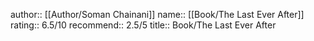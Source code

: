 author:: [[Author/Soman Chainani]]
name:: [[Book/The Last Ever After]]
rating:: 6.5/10
recommend:: 2.5/5
title:: Book/The Last Ever After
